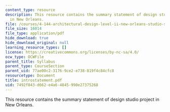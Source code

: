```yaml
---
content_type: resource
description: This resource contains the summary statement of design studio project
  in New Orleans.
file: /courses/4-144-architectural-design-level-ii-new-orleans-studio-spring-2006/7492f843d662e4a64845990e27375268_introstatement.pdf
file_size: 16014
file_type: application/pdf
hide_download: true
hide_download_original: null
learning_resource_types: []
license: https://creativecommons.org/licenses/by-nc-sa/4.0/
ocw_type: OCWFile
parent_title: Syllabus
parent_type: CourseSection
parent_uid: 77ae00c2-3176-9ce2-e738-819f4c84cfc8
resourcetype: Document
title: introstatement.pdf
uid: 7492f843-d662-e4a6-4845-990e27375268
---
```

This resource contains the summary statement of design studio project in New Orleans.